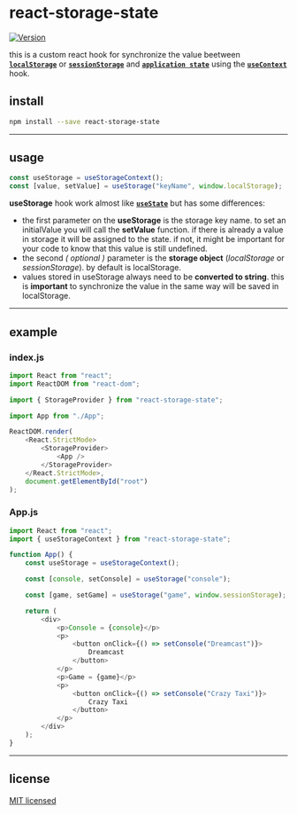 # react-storage-state

[![Version](https://img.shields.io/npm/v/react-storage-state.svg)](https://www.npmjs.com/package/react-storage-state)

this is a custom react hook for synchronize the value beetween **[`localStorage`](https://developer.mozilla.org/pt-BR/docs/Web/API/Window/localStorage)** or **[`sessionStorage`](https://developer.mozilla.org/pt-BR/docs/Web/API/Window/sessionStorage)** and **[`application state`](https://reactjs.org/docs/hooks-reference.html#usestate)** using the **[`useContext`](https://pt-br.reactjs.org/docs/hooks-reference.html#usecontext)** hook.

## install

```bash
npm install --save react-storage-state
```

---

## usage

```javascript
const useStorage = useStorageContext();
const [value, setValue] = useStorage("keyName", window.localStorage);
```

**useStorage** hook work almost like **[`useState`](https://reactjs.org/docs/hooks-reference.html#usestate)** but has some differences:

-   the first parameter on the **useStorage** is the storage key name.
    to set an initialValue you will call the **setValue** function.
    if there is already a value in storage it will be assigned to the state.
    if not, it might be important for your code to know that this value is still undefined.
-   the second _( optional )_ parameter is the **storage object** (_localStorage_ or _sessionStorage_).
    by default is localStorage.
-   values ​​stored in useStorage always need to be **converted to string**.
    this is **important** to synchronize the value ​​in the same way will be saved in localStorage.

---

## example

### index.js

```javascript
import React from "react";
import ReactDOM from "react-dom";

import { StorageProvider } from "react-storage-state";

import App from "./App";

ReactDOM.render(
    <React.StrictMode>
        <StorageProvider>
            <App />
        </StorageProvider>
    </React.StrictMode>,
    document.getElementById("root")
);
```

### App.js

```javascript
import React from "react";
import { useStorageContext } from "react-storage-state";

function App() {
    const useStorage = useStorageContext();

    const [console, setConsole] = useStorage("console");

    const [game, setGame] = useStorage("game", window.sessionStorage);

    return (
        <div>
            <p>Console = {console}</p>
            <p>
                <button onClick={() => setConsole("Dreamcast")}>
                    Dreamcast
                </button>
            </p>
            <p>Game = {game}</p>
            <p>
                <button onClick={() => setConsole("Crazy Taxi")}>
                    Crazy Taxi
                </button>
            </p>
        </div>
    );
}
```

---

## license

[MIT licensed](LICENSE)
